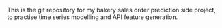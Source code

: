This is the git repository for my bakery sales order prediction side project, to practise time series modelling and API feature generation.
